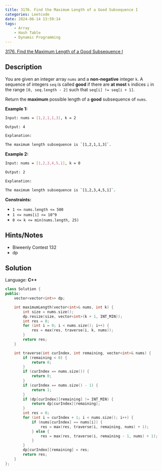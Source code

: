 ```yaml
---
title: 3176. Find the Maximum Length of a Good Subsequence I
categories: Leetcode
date: 2024-06-14 13:59:14
tags:
    - Array
    - Hash Table
    - Dynamic Programming
---
```


[3176. Find the Maximum Length of a Good Subsequence I](https://leetcode.com/problems/find-the-maximum-length-of-a-good-subsequence-i/description/)

## Description

You are given an integer array `nums` and a **non-negative**  integer `k`. A sequence of integers `seq` is called **good**  if there are **at most**  `k` indices `i` in the range `[0, seq.length - 2]` such that `seq[i] != seq[i + 1]`.

Return the **maximum**  possible length of a **good** subsequence of `nums`.

**Example 1:**

```bash
Input: nums = [1,2,1,1,3], k = 2

Output: 4

Explanation:

The maximum length subsequence is `[1,2,1,1,3]`.
```

**Example 2:**

```bash
Input: nums = [1,2,3,4,5,1], k = 0

Output: 2

Explanation:

The maximum length subsequence is `[1,2,3,4,5,1]`.
```

**Constraints:**

- `1 <= nums.length <= 500`
- `1 <= nums[i] <= 10^9`
- `0 <= k <= min(nums.length, 25)`

## Hints/Notes

- Biweenly Contest 132
- dp

## Solution

Language: **C++**

```C++
class Solution {
public:
    vector<vector<int>> dp;

    int maximumLength(vector<int>& nums, int k) {
        int size = nums.size();
        dp.resize(size, vector<int>(k + 1, INT_MIN));
        int res = 0;
        for (int i = 0; i < nums.size(); i++) {
            res = max(res, traverse(i, k, nums));
        }
        return res;
    }

    int traverse(int curIndex, int remaining, vector<int>& nums) {
        if (remaining < 0) {
            return 0;
        }
        if (curIndex == nums.size()) {
            return 0;
        }
        if (curIndex == nums.size() - 1) {
            return 1;
        }
        if (dp[curIndex][remaining] != INT_MIN) {
            return dp[curIndex][remaining];
        }
        int res = 0;
        for (int i = curIndex + 1; i < nums.size(); i++) {
            if (nums[curIndex] == nums[i]) {
                res = max(res, traverse(i, remaining, nums) + 1);
            } else {
                res = max(res, traverse(i, remaining - 1, nums) + 1);
            }
        }
        dp[curIndex][remaining] = res;
        return res;
    }
};
```
